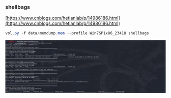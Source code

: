 ### shellbags
[https://www.cnblogs.com/hetianlab/p/14986186.html](https://www.cnblogs.com/hetianlab/p/14986186.html)
```java
vol.py -f data/memdump.mem --profile Win7SP1x86_23418 shellbags
```
![image.png](./images/20231018_0004283538.png)
